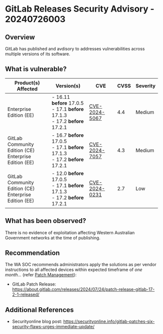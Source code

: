 # GitLab Releases Security Advisory - 20240726003

## Overview

GitLab has published and avdisory to addresses vulnerabilities across multiple versions of its software.

## What is vulnerable?

| Product(s) Affected | Version(s) | CVE | CVSS | Severity | 
| --- | --- | --- | --- | --- |
| Enterprise Edition (EE) | - 16.11 **before** 17.0.5 <br/> - 17.1 **before** 17.1.3 <br/> - 17.2 **before** 17.2.1 | [CVE-2024-5067](https://nvd.nist.gov/vuln/detail/CVE-2024-5067) | 4.4  | Medium | 
| GitLab Community Edition (CE) <br/> Enterprise Edition (EE) | - 16.7 **before** 17.0.5 <br/> - 17.1 **before** 17.1.3 <br/> - 17.2 **before** 17.2.1 | [CVE-2024-7057](https://nvd.nist.gov/vuln/detail/CVE-2024-7057) | 4.3  | Medium | 
| GitLab Community Edition (CE) <br/> Enterprise Edition (EE) | - 12.0 **before** 17.0.5 </br> - 17.1 **before** 17.1.3 </br> - 17.2 **before** 17.2.1 | [CVE-2024-0231](https://nvd.nist.gov/vuln/detail/CVE-2024-0231) | 2.7 | Low |

## What has been observed?

There is no evidence of exploitation affecting Western Australian Government networks at the time of publishing.

## Recommendation

The WA SOC recommends administrators apply the solutions as per vendor instructions to all affected devices within expected timeframe of *one month...* (refer [Patch Management](../guidelines/patch-management.md)):

- GitLab Patch Release: <https://about.gitlab.com/releases/2024/07/24/patch-release-gitlab-17-2-1-released/>

## Additional References

- Securityonline blog post: <https://securityonline.info/gitlab-patches-six-security-flaws-urges-immediate-update/>
